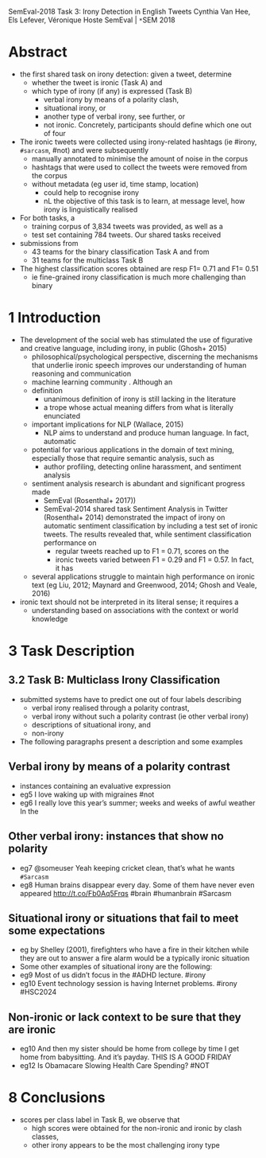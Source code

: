 SemEval-2018 Task 3: Irony Detection in English Tweets
Cynthia Van Hee, Els Lefever, Véronique Hoste
SemEval | `*`SEM 2018

# Abstract

* the first shared task on irony detection: given a tweet, determine
  * whether the tweet is ironic (Task A) and
  * which type of irony (if any) is expressed (Task B)
    * verbal irony by means of a polarity clash,
    * situational irony, or
    * another type of verbal irony, see further, or 
    * not ironic. Concretely, participants should define which one out of four
* The ironic tweets were collected using irony-related hashtags (ie #irony,
  `#sarcasm`, #not) and were subsequently
  * manually annotated to minimise the amount of noise in the corpus
  * hashtags that were used to collect the tweets were removed from the corpus
  * without metadata (eg user id, time stamp, location)
    * could help to recognise irony
    * nL the objective of this task is to learn,
      at message level, how irony is linguistically realised
* For both tasks, a
  * training corpus of 3,834 tweets was provided, as well as a
  * test set containing 784 tweets. Our shared tasks received
* submissions from
  * 43 teams for the binary classification Task A and from
  * 31 teams for the multiclass Task B
* The highest classification scores obtained are resp F1= 0.71 and F1= 0.51
  * ie fine-grained irony classification is much more challenging than binary

# 1 Introduction

* The development of the social web has stimulated the use of figurative and
  creative language, including irony, in public (Ghosh+ 2015)
  * philosophical/psychological perspective,
    discerning the mechanisms that underlie ironic speech
    improves our understanding of human reasoning and communication
  * machine learning community . Although an
  * definition
    * unanimous definition of irony is still lacking in the literature
    * a trope whose actual meaning differs from what is literally enunciated
  * important implications for NLP (Wallace, 2015)
    * NLP aims to understand and produce human language. In fact, automatic
  * potential for various applications in the domain of text mining,
    especially those that require semantic analysis, such as
    * author profiling, detecting online harassment, and sentiment analysis
  * sentiment analysis research is abundant and significant progress made
    * SemEval (Rosenthal+ 2017))
    * SemEval-2014 shared task Sentiment Analysis in Twitter (Rosenthal+ 2014)
      demonstrated the impact of irony on automatic sentiment classification by
      including a test set of ironic tweets. The results revealed that, while
      sentiment classification performance on
      * regular tweets reached up to F1 = 0.71, scores on the
      * ironic tweets varied between F1 = 0.29 and F1 = 0.57.  In fact, it has
  * several applications struggle to maintain high performance on ironic text
    (eg Liu, 2012; Maynard and Greenwood, 2014; Ghosh and Veale, 2016)
* ironic text should not be interpreted in its literal sense; it requires a
  * understanding based on associations with the context or world knowledge

# 3 Task Description

## 3.2 Task B: Multiclass Irony Classification

* submitted systems have to predict one out of four labels describing
  * verbal irony realised through a polarity contrast,
  * verbal irony without such a polarity contrast (ie other verbal irony)
  * descriptions of situational irony, and
  * non-irony
* The following paragraphs present a description and some examples

## Verbal irony by means of a polarity contrast

* instances containing an evaluative expression
* eg5 I love waking up with migraines #not
* eg6 I really love this year’s summer; weeks and weeks of awful weather In the

## Other verbal irony: instances that show no polarity

* eg7 @someuser Yeah keeping cricket clean, that’s what he wants `#Sarcasm`
* eg8 Human brains disappear every day. Some of them have never even appeared
  http://t.co/Fb0Aq5Frqs #brain #humanbrain #Sarcasm

## Situational irony or situations that fail to meet some expectations

* eg by Shelley (2001), firefighters who have a fire in their kitchen while
  they are out to answer a fire alarm would be a typically ironic situation
* Some other examples of situational irony are the following:
* eg9 Most of us didn’t focus in the #ADHD lecture. #irony
* eg10 Event technology session is having Internet problems. #irony #HSC2024

## Non-ironic or lack context to be sure that they are ironic

* eg10 And then my sister should be home from college by time I get home from
  babysitting. And it’s payday. THIS IS A GOOD FRIDAY
* eg12 Is Obamacare Slowing Health Care Spending? #NOT

# 8 Conclusions

* scores per class label in Task B, we observe that
  * high scores were obtained for the non-ironic and ironic by clash classes,
  * other irony appears to be the most challenging irony type
